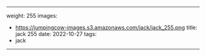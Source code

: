 
---
weight: 255
images:
- https://jumpingcow-images.s3.amazonaws.com/jack/jack_255.png
title: jack 255
date: 2022-10-27
tags:
- jack
---

